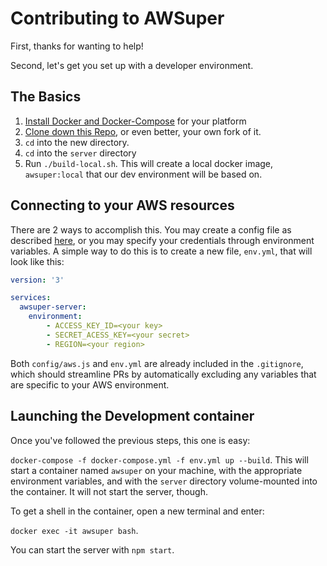 # Contributing to AWSuper

First, thanks for wanting to help!

Second, let's get you set up with a developer environment.

## The Basics

1. [Install Docker and Docker-Compose](https://www.docker.com/products/docker-desktop) for your platform
2. [Clone down this Repo](https://github.com/shawnrushefsky/awsuper), or even better, your own fork of it.
3. `cd` into the new directory.
4. `cd` into the `server` directory
5. Run `./build-local.sh`. This will create a local docker image, `awsuper:local` that our dev environment will be based on.

## Connecting to your AWS resources

There are 2 ways to accomplish this. You may create a config file as described [here](https://github.com/shawnrushefsky/awsuper/tree/master/server#launching-the-server-locally), or you may specify your credentials through environment variables. A simple way to do this is to create a new file, `env.yml`, that will look like this:

```yml
version: '3'

services:
  awsuper-server:
    environment:
        - ACCESS_KEY_ID=<your key>
        - SECRET_ACESS_KEY=<your secret>
        - REGION=<your region>
```

Both `config/aws.js` and `env.yml` are already included in the `.gitignore`, which should streamline PRs by automatically excluding any variables that are specific to your AWS environment.

## Launching the Development container

Once you've followed the previous steps, this one is easy:

`docker-compose -f docker-compose.yml -f env.yml up --build`.  This will start a container named `awsuper` on your machine, with the appropriate environment variables, and with the `server` directory volume-mounted into the container. It will not start the server, though.

To get a shell in the container, open a new terminal and enter:

`docker exec -it awsuper bash`.

You can start the server with `npm start`.